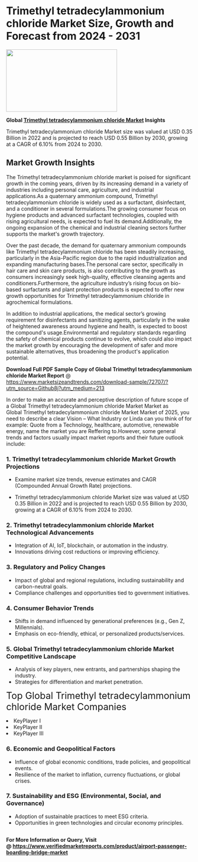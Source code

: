 <H1>Trimethyl tetradecylammonium chloride Market Size, Growth and Forecast from 2024 - 2031</H1><img class="aligncenter size-medium wp-image-584254" src="https://thirdeyenews.in/wp-content/uploads/2024/09/Global-Market-Research-300x168.jpeg" alt="" width="300" height="168" /><p><strong>Global&nbsp;<a href="https://www.marketsizeandtrends.com/download-sample/72707/?utm_source=Github8j?utm_medium=213">Trimethyl tetradecylammonium chloride Market</a> Insights</strong></p><p>Trimethyl tetradecylammonium chloride Market size was valued at USD 0.35 Billion in 2022 and is projected to reach USD 0.55 Billion by 2030, growing at a CAGR of 6.10% from 2024 to 2030.</p><p><h2>Market Growth Insights</h2> <p>The Trimethyl tetradecylammonium chloride market is poised for significant growth in the coming years, driven by its increasing demand in a variety of industries including personal care, agriculture, and industrial applications.As a quaternary ammonium compound, Trimethyl tetradecylammonium chloride is widely used as a surfactant, disinfectant, and a conditioner in several formulations.The growing consumer focus on hygiene products and advanced surfactant technologies, coupled with rising agricultural needs, is expected to fuel its demand.Additionally, the ongoing expansion of the chemical and industrial cleaning sectors further supports the market's growth trajectory.</p> <p>Over the past decade, the demand for quaternary ammonium compounds like Trimethyl tetradecylammonium chloride has been steadily increasing, particularly in the Asia-Pacific region due to the rapid industrialization and expanding manufacturing bases.The personal care sector, specifically in hair care and skin care products, is also contributing to the growth as consumers increasingly seek high-quality, effective cleansing agents and conditioners.Furthermore, the agriculture industry’s rising focus on bio-based surfactants and plant protection products is expected to offer new growth opportunities for Trimethyl tetradecylammonium chloride in agrochemical formulations.</p> <p>In addition to industrial applications, the medical sector’s growing requirement for disinfectants and sanitizing agents, particularly in the wake of heightened awareness around hygiene and health, is expected to boost the compound's usage.Environmental and regulatory standards regarding the safety of chemical products continue to evolve, which could also impact the market growth by encouraging the development of safer and more sustainable alternatives, thus broadening the product's application potential.</p> <p><span class=""><strong>Download Full PDF Sample Copy of Global Trimethyl tetradecylammonium chloride Market Report</strong> @ <a href="https://www.marketsizeandtrends.com/download-sample/72707/?utm_source=Github8j?utm_medium=213" target="_blank">https://www.marketsizeandtrends.com/download-sample/72707/?utm_source=Github8j?utm_medium=213</a></span></p><p>In order to make an accurate and perceptive description of future scope of a Global&nbsp;Trimethyl tetradecylammonium chloride Market Market as Global&nbsp;Trimethyl tetradecylammonium chloride Market Market of 2025, you need to describe a clear Vision &ndash; What Industry or Linda can you think of for example: Quote from a Technology, healthcare, automotive, renewable energy, name the market you are Reffering to.However, some general trends and factors usually impact market reports and their future outlook include:</p><h3>1.&nbsp;<strong>Trimethyl tetradecylammonium chloride Market Growth Projections</strong></h3><ul><li>Examine market size trends, revenue estimates and CAGR (Compounded Annual Growth Rate) projections.</li><li><p>Trimethyl tetradecylammonium chloride Market size was valued at USD 0.35 Billion in 2022 and is projected to reach USD 0.55 Billion by 2030, growing at a CAGR of 6.10% from 2024 to 2030.</p></li></ul><h3>2.&nbsp;<strong>Trimethyl tetradecylammonium chloride Market Technological Advancements</strong></h3><ul><li>Integration of AI, IoT, blockchain, or automation in the industry.</li><li>Innovations driving cost reductions or improving efficiency.</li></ul><h3>3.&nbsp;<strong>Regulatory and Policy Changes</strong></h3><ul><li>Impact of global and regional regulations, including sustainability and carbon-neutral goals.</li><li>Compliance challenges and opportunities tied to government initiatives.</li></ul><h3>4.&nbsp;<strong>Consumer Behavior Trends</strong></h3><ul><li>Shifts in demand influenced by generational preferences (e.g., Gen Z, Millennials).</li><li>Emphasis on eco-friendly, ethical, or personalized products/services.</li></ul><h3>5.&nbsp;<strong>Global Trimethyl tetradecylammonium chloride Market Competitive Landscape</strong></h3><ul><li>Analysis of key players, new entrants, and partnerships shaping the industry.</li><li>Strategies for differentiation and market penetration.</li></ul><p data-pm-slice="1 1 []"><span style="color: inherit; font-family: inherit; font-size: 25px;">Top Global Trimethyl tetradecylammonium chloride Market Companies</span></p><div class="" data-test-id=""><p><li>KeyPlayer I</li><li> KeyPlayer II</li><li> KeyPlayer III</li></p></div><h3>6.&nbsp;<strong>Economic and Geopolitical Factors</strong></h3><ul><li>Influence of global economic conditions, trade policies, and geopolitical events.</li><li>Resilience of the market to inflation, currency fluctuations, or global crises.</li></ul><h3>7.&nbsp;<strong>Sustainability and ESG (Environmental, Social, and Governance)</strong></h3><ul><li>Adoption of sustainable practices to meet ESG criteria.</li><li>Opportunities in green technologies and circular economy principles.</li></ul><h2><strong style="font-size: 14px;">For More Information or Query, Visit @&nbsp;</strong><a style="background-color: #ffffff; font-size: 14px;" href="https://www.marketsizeandtrends.com/report/trimethyl-tetradecylammonium-chloride-market/" target="_blank">https://www.verifiedmarketreports.com/product/airport-passenger-boarding-bridge-market</a></h2>